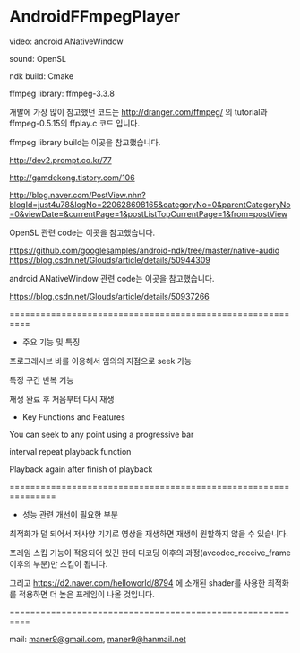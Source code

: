 # AndroidFFmpegPlayer

video: android ANativeWindow

sound: OpenSL

ndk build: Cmake

ffmpeg library: ffmpeg-3.3.8 

개발에 가장 많이 참고했던 코드는 http://dranger.com/ffmpeg/ 의 tutorial과 ffmpeg-0.5.15의 ffplay.c 코드 입니다.

ffmpeg library build는 이곳을 참고했습니다.

http://dev2.prompt.co.kr/77

http://gamdekong.tistory.com/106

http://blog.naver.com/PostView.nhn?blogId=just4u78&logNo=220628698165&categoryNo=0&parentCategoryNo=0&viewDate=&currentPage=1&postListTopCurrentPage=1&from=postView


OpenSL 관련 code는 이곳을 참고했습니다.

https://github.com/googlesamples/android-ndk/tree/master/native-audio
https://blog.csdn.net/Glouds/article/details/50944309 


android ANativeWindow 관련 code는 이곳을 참고했습니다.

https://blog.csdn.net/Glouds/article/details/50937266

==========================================================

 - 주요 기능 및 특징

프로그래시브 바를 이용해서 임의의 지점으로 seek 가능

특정 구간 반복 기능 

재생 완료 후 처음부터 다시 재생

 - Key Functions and Features

You can seek to any point using a progressive bar

interval repeat playback function

Playback again after finish of playback

===============================================================

 - 성능 관련 개선이 필요한 부분

최적화가 덜 되어서 저사양 기기로 영상을 재생하면 재생이 원할하지 않을 수 있습니다. 

프레임 스킵 기능이 적용되어 있긴 한데 디코딩 이후의 과정(avcodec_receive_frame 이후의 부분)만 스킵이 됩니다.  

그리고 https://d2.naver.com/helloworld/8794 에 소개된 shader를 사용한 최적화를 적용하면 더 높은 프레임이 나올 것입니다.

==========================================================

mail: maner9@gmail.com, maner9@hanmail.net
